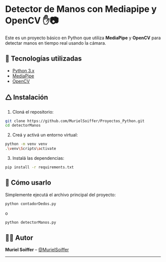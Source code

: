 # Detector de Manos con Mediapipe y OpenCV ✋📷

Este es un proyecto básico en Python que utiliza **MediaPipe** y **OpenCV** para detectar manos en tiempo real usando la cámara.

## 💠 Tecnologías utilizadas

- [Python 3.x](https://www.python.org/)
- [MediaPipe](https://google.github.io/mediapipe/)
- [OpenCV](https://opencv.org/)

## 🛆 Instalación

1. Cloná el repositorio:

```bash
git clone https://github.com/MurielSoiffer/Proyectos_Python.git
cd detectorManos
```

2. Creá y activá un entorno virtual:

```bash
python -m venv venv
.\venv\Scripts\activate
```

3. Instalá las dependencias:

```bash
pip install -r requirements.txt
```

## 🚀 Cómo usarlo

Simplemente ejecutá el archivo principal del proyecto:

```bash
python contadorDedos.py
```
o
```bash
python detectorManos.py
```

## 👩‍💻 Autor

**Muriel Soiffer** – [@MurielSoiffer](https://github.com/MurielSoiffer)

---

